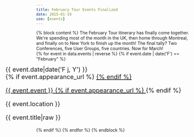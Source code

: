 ```yaml
---
title: February Tour Events Finalized
date: 2015-01-19
use: [events]
---
```

{% block content %}
The February Tour itinerary has finally come together. We're spending most of the month in the UK, then home through 
Montreal, and finally on to New York to finish up the month!  The final tally? Two Conferences, five User Groups, five countries. Now for March!<br>
    {% for event in data.events | reverse %}
        {% if event.date | date('F') == "February" %}
            <div class="row appearance" style="font-size:20px; margin-left:-100px">
                <div class="col-md-3 text-right appearance-date">
                        {{ event.date|date('F j, Y') }}
                </div>
                <div class="col-md-9 appearance-details">
                    {% if event.appearance_url %}
                        <a href="{{ event.appearance_url }}">
                    {% endif %}
                    <p class="appearance-details__event">{{ event.event }}
                    {% if event.appearance_url %}
                        </a>
                    {% endif %}  
                    <div class="appearance-details__location">{{ event.location }}</div>
                    <p class="appearance-details__title">{{ event.title|raw }}</p>
                </div>
            </div>
        {% endif %}
    {% endfor %}
{% endblock %}